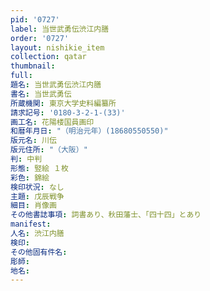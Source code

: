 ```yaml
---
pid: '0727'
label: 当世武勇伝渋江内膳
order: '0727'
layout: nishikie_item
collection: qatar
thumbnail: 
full: 
題名: 当世武勇伝渋江内膳
書名: 当世武勇伝
所蔵機関: 東京大学史料編纂所
請求記号: '0180-3-2-1-(33)'
画工名: 花陽楼国員画印
和暦年月日: "（明治元年）(18680550550)"
版元名: 川伝
版元住所: "（大阪）"
判: 中判
形態: 竪絵 １枚
彩色: 錦絵
検印状況: なし
主題: 戊辰戦争
細目: 肖像画
その他書誌事項: 詞書あり、秋田藩士、「四十四」とあり
manifest: 
人名: 渋江内膳
検印: 
その他固有件名: 
彫師: 
地名: 
---
```

